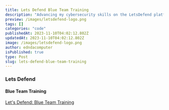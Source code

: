 ```yaml
---
title: Lets Defend Blue Team Training
description: "Advancing my cybersecurity skills on the LetsDefend platform. Engaging in practical blue team challenges and learning from experts. #LetsDefend #BlueTeam"
preview: /images/letsdefend-logo.png
tags: []
categories: "code"
publishedAt: 2023-11-10T04:02:12.802Z
updatedAt: 2023-11-10T04:02:12.802Z
image: /images/letsdefend-logo.png
author: edndacomputer
isPublished: true
type: Post
slug: lets-defend-blue-team-training
---
```


### Lets Defend

#### Blue Team Training

[Let's Defend: Blue Team Training](http://www.letsdefend.io)

